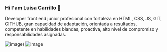 ### Hi I'am Luisa Carrillo 👋

Developer front end junior profesional con fortaleza en HTML, CSS, JS, GIT, GITHUB, gran capacidad de adaptación, orientada a resultados, competente en habilidades blandas, proactiva, alto nivel de compromiso y responsabilidades asignadas.

![image](https://user-images.githubusercontent.com/104478186/196016574-5307c722-d313-4aa8-b9a3-96bd724b0119.png))
![image](https://user-images.githubusercontent.com/104478186/196040250-f5704364-dbd2-41eb-a3d1-52492beb1da2.png)


